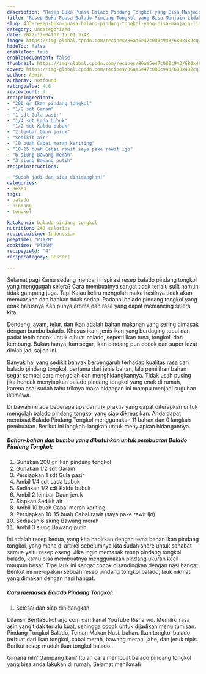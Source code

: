```yaml
---
description: "Resep Buka Puasa Balado Pindang Tongkol yang Bisa Manjain Lidah"
title: "Resep Buka Puasa Balado Pindang Tongkol yang Bisa Manjain Lidah"
slug: 433-resep-buka-puasa-balado-pindang-tongkol-yang-bisa-manjain-lidah
category: Uncategorized
date: 2022-12-04T07:15:01.374Z
image: https://img-global.cpcdn.com/recipes/86aa5e47c080c943/680x482cq70/balado-pindang-tongkol-foto-resep-utama.jpg
hideToc: false
enableToc: true
enableTocContent: false
thumbnail: https://img-global.cpcdn.com/recipes/86aa5e47c080c943/680x482cq70/balado-pindang-tongkol-foto-resep-utama.jpg
cover: https://img-global.cpcdn.com/recipes/86aa5e47c080c943/680x482cq70/balado-pindang-tongkol-foto-resep-utama.jpg
author: Admin
authorAv: notfound
ratingvalue: 4.6
reviewcount: 9
recipeingredient:
- "200 gr Ikan pindang tongkol"
- "1/2 sdt Garam"
- "1 sdt Gula pasir"
- "1/4 sdt Lada bubuk"
- "1/2 sdt Kaldu bubuk"
- "2 lembar Daun jeruk"
- "Sedikit air"
- "10 buah Cabai merah keriting"
- "10-15 buah Cabai rawit saya pake rawit ijo"
- "6 siung Bawang merah"
- "3 siung Bawang putih"
recipeinstructions:

- "Sudah jadi dan siap dihidangkan!"
categories:
- Resep
tags:
- balado
- pindang
- tongkol

katakunci: balado pindang tongkol 
nutrition: 248 calories
recipecuisine: Indonesian
preptime: "PT12M"
cooktime: "PT36M"
recipeyield: "4"
recipecategory: Dessert

---
```



Selamat pagi Kamu sedang mencari inspirasi resep balado pindang tongkol yang menggugah selera? Cara membuatnya sangat tidak terlalu sulit namun tidak gampang juga. Tapi Kalau keliru mengolah maka hasilnya tidak akan memuaskan dan bahkan tidak sedap. Padahal balado pindang tongkol yang enak harusnya Kan punya aroma dan rasa yang dapat memancing selera kita.


Dendeng, ayam, telur, dan ikan adalah bahan makanan yang sering dimasak dengan bumbu balado. Khusus ikan, jenis ikan yang berdaging tebal dan padat lebih cocok untuk dibuat balado, seperti ikan tuna, tongkol, dan kembung. Bukan hanya ikan segar, ikan pindang pun cocok dan super lezat diolah jadi sajian ini.

Banyak hal yang sedikit banyak berpengaruh terhadap kualitas rasa dari balado pindang tongkol, pertama dari jenis bahan, lalu pemilihan bahan segar sampai cara mengolah dan menghidangkannya. Tidak usah pusing jika hendak menyiapkan balado pindang tongkol yang enak di rumah, karena asal sudah tahu triknya maka hidangan ini mampu menjadi suguhan istimewa.


Di bawah ini ada beberapa tips dan trik praktis yang dapat diterapkan untuk mengolah balado pindang tongkol yang siap dikreasikan. Anda dapat membuat Balado Pindang Tongkol menggunakan 11 bahan dan 0 langkah pembuatan. Berikut ini langkah-langkah untuk menyiapkan hidangannya.

<!--inarticleads1-->

##### Bahan-bahan dan bumbu yang dibutuhkan untuk pembuatan Balado Pindang Tongkol:

1. Gunakan 200 gr Ikan pindang tongkol
1. Gunakan 1/2 sdt Garam
1. Persiapkan 1 sdt Gula pasir
1. Ambil 1/4 sdt Lada bubuk
1. Sediakan 1/2 sdt Kaldu bubuk
1. Ambil 2 lembar Daun jeruk
1. Siapkan Sedikit air
1. Ambil 10 buah Cabai merah keriting
1. Persiapkan 10-15 buah Cabai rawit (saya pake rawit ijo)
1. Sediakan 6 siung Bawang merah
1. Ambil 3 siung Bawang putih


Ini adalah resep kedua, yang kita hadirkan dengan tema bahan ikan pindang tongkol, yang mana di artikel sebelumnya kita sudah share untuk sahabat semua yaitu resep oseng. Jika ingin memasak resep pindang tongkol balado, kamu bisa membuatnya menggunakan pindang ukuran kecil maupun besar. Tipe lauk ini sangat cocok disandingkan dengan nasi hangat. Berikut ini merupakan sebuah resep pindang tongkol balado, lauk nikmat yang dimakan dengan nasi hangat. 

<!--inarticleads2-->

##### Cara memasak Balado Pindang Tongkol:


1. Selesai dan siap dihidangkan!

Dilansir BeritaSukoharjo.com dari kanal YouTube Risha wd. Memiliki rasa asin yang tidak terlalu kuat, sehingga cocok untuk dijadikan menu tumisan. Pindang Tongkol Balado, Teman Makan Nasi. bahan. Ikan tongkol balado terbuat dari ikan tongkol, cabai merah, bawang merah, jahe, dan jeruk nipis. Berikut resep mudah ikan tongkol balado.. 

Gimana nih? Gampang kan? Itulah cara membuat balado pindang tongkol yang bisa anda lakukan di rumah. Selamat menikmati
